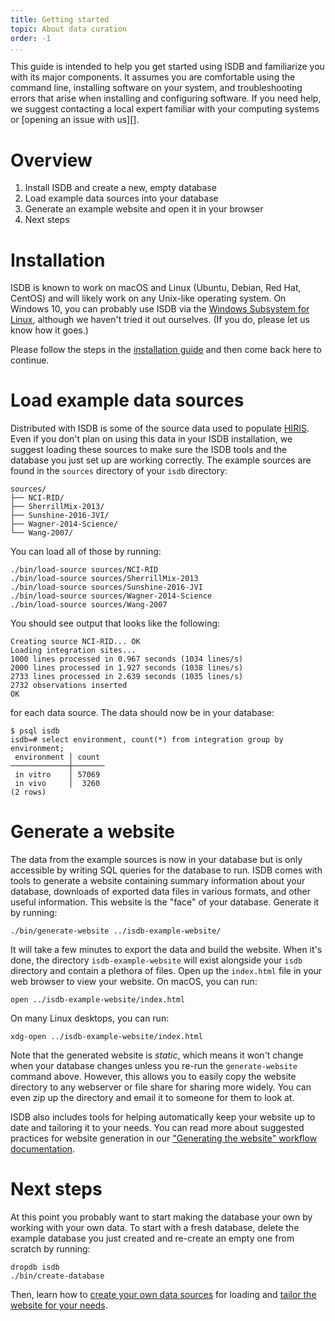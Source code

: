 ```yaml
---
title: Getting started
topic: About data curation
order: -1
...
```


This guide is intended to help you get started using ISDB and familiarize you
with its major components.  It assumes you are comfortable using the command
line, installing software on your system, and troubleshooting errors that arise
when installing and configuring software.  If you need help, we suggest
contacting a local expert familiar with your computing systems or [opening an
issue with us][].

[opening an issue]: https://github.com/MullinsLab/ISDB/issues/new?labels=question&title=Help+getting+started


# Overview

1. Install ISDB and create a new, empty database
2. Load example data sources into your database
3. Generate an example website and open it in your browser
4. Next steps


# Installation

ISDB is known to work on macOS and Linux (Ubuntu, Debian, Red Hat, CentOS) and
will likely work on any Unix-like operating system.  On Windows 10, you can
probably use ISDB via the [Windows Subsystem for Linux][], although we haven't
tried it out ourselves. (If you do, please let us know how it goes.)

Please follow the steps in the [installation guide](Install.md) and then come
back here to continue.

[Windows Subsystem for Linux]: https://docs.microsoft.com/en-us/windows/wsl/about


# Load example data sources

Distributed with ISDB is some of the source data used to populate
[HIRIS](https://mullinslab.microbiol.washington.edu/hiris/). Even if you don't
plan on using this data in your ISDB installation, we suggest loading these
sources to make sure the ISDB tools and the database you just set up are
working correctly.  The example sources are found in the `sources` directory of
your `isdb` directory:

    sources/
    ├── NCI-RID/
    ├── SherrillMix-2013/
    ├── Sunshine-2016-JVI/
    ├── Wagner-2014-Science/
    └── Wang-2007/

You can load all of those by running:

    ./bin/load-source sources/NCI-RID
    ./bin/load-source sources/SherrillMix-2013
    ./bin/load-source sources/Sunshine-2016-JVI
    ./bin/load-source sources/Wagner-2014-Science
    ./bin/load-source sources/Wang-2007

You should see output that looks like the following:

    Creating source NCI-RID... OK
    Loading integration sites...
    1000 lines processed in 0.967 seconds (1034 lines/s)
    2000 lines processed in 1.927 seconds (1038 lines/s)
    2733 lines processed in 2.639 seconds (1035 lines/s)
    2732 observations inserted
    OK

for each data source.  The data should now be in your database:

    $ psql isdb
    isdb=# select environment, count(*) from integration group by environment;
     environment │ count
    ─────────────┼───────
     in vitro    │ 57069
     in vivo     │  3260
    (2 rows)


# Generate a website

The data from the example sources is now in your database but is only
accessible by writing SQL queries for the database to run.  ISDB comes with
tools to generate a website containing summary information about your database,
downloads of exported data files in various formats, and other useful
information.  This website is the "face" of your database.  Generate it by
running:

    ./bin/generate-website ../isdb-example-website/

It will take a few minutes to export the data and build the website.  When it's
done, the directory `isdb-example-website` will exist alongside your `isdb`
directory and contain a plethora of files.  Open up the `index.html` file in
your web browser to view your website. On macOS, you can run:

    open ../isdb-example-website/index.html

On many Linux desktops, you can run:

    xdg-open ../isdb-example-website/index.html

Note that the generated website is _static_, which means it won't change when
your database changes unless you re-run the `generate-website` command above.
However, this allows you to easily copy the website directory to any webserver
or file share for sharing more widely.  You can even zip up the directory and
email it to someone for them to look at.

ISDB also includes tools for helping automatically keep your website up to date
and tailoring it to your needs.  You can read more about suggested practices
for website generation in our ["Generating the website" workflow
documentation](Workflows.md#generating-the-website).


# Next steps

At this point you probably want to start making the database your own by
working with your own data.  To start with a fresh database, delete the example
database you just created and re-create an empty one from scratch by running:

    dropdb isdb
    ./bin/create-database

Then, learn how to [create your own data sources](Sources.md) for loading and
[tailor the website for your needs](Website.md).
